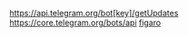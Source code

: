 https://api.telegram.org/bot[key]/getUpdates
https://core.telegram.org/bots/api
[figaro](https://github.com/laserlemon/figaro)